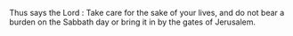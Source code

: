 Thus says the Lord : Take care for the sake of your lives, and do not bear a burden on the Sabbath day or bring it in by the gates of Jerusalem.
